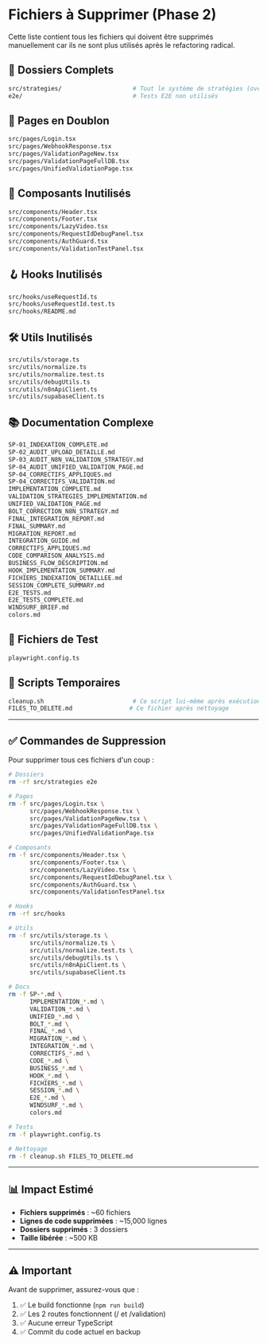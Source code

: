 # Fichiers à Supprimer (Phase 2)

Cette liste contient tous les fichiers qui doivent être supprimés manuellement car ils ne sont plus utilisés après le refactoring radical.

## 📁 Dossiers Complets

```bash
src/strategies/                    # Tout le système de stratégies (over-engineering)
e2e/                               # Tests E2E non utilisés
```

## 📄 Pages en Doublon

```bash
src/pages/Login.tsx
src/pages/WebhookResponse.tsx
src/pages/ValidationPageNew.tsx
src/pages/ValidationPageFullDB.tsx
src/pages/UnifiedValidationPage.tsx
```

## 🧩 Composants Inutilisés

```bash
src/components/Header.tsx
src/components/Footer.tsx
src/components/LazyVideo.tsx
src/components/RequestIdDebugPanel.tsx
src/components/AuthGuard.tsx
src/components/ValidationTestPanel.tsx
```

## 🪝 Hooks Inutilisés

```bash
src/hooks/useRequestId.ts
src/hooks/useRequestId.test.ts
src/hooks/README.md
```

## 🛠️ Utils Inutilisés

```bash
src/utils/storage.ts
src/utils/normalize.ts
src/utils/normalize.test.ts
src/utils/debugUtils.ts
src/utils/n8nApiClient.ts
src/utils/supabaseClient.ts
```

## 📚 Documentation Complexe

```bash
SP-01_INDEXATION_COMPLETE.md
SP-02_AUDIT_UPLOAD_DETAILLE.md
SP-03_AUDIT_N8N_VALIDATION_STRATEGY.md
SP-04_AUDIT_UNIFIED_VALIDATION_PAGE.md
SP-04_CORRECTIFS_APPLIQUES.md
SP-04_CORRECTIFS_VALIDATION.md
IMPLEMENTATION_COMPLETE.md
VALIDATION_STRATEGIES_IMPLEMENTATION.md
UNIFIED_VALIDATION_PAGE.md
BOLT_CORRECTION_N8N_STRATEGY.md
FINAL_INTEGRATION_REPORT.md
FINAL_SUMMARY.md
MIGRATION_REPORT.md
INTEGRATION_GUIDE.md
CORRECTIFS_APPLIQUES.md
CODE_COMPARISON_ANALYSIS.md
BUSINESS_FLOW_DESCRIPTION.md
HOOK_IMPLEMENTATION_SUMMARY.md
FICHIERS_INDEXATION_DETAILLEE.md
SESSION_COMPLETE_SUMMARY.md
E2E_TESTS.md
E2E_TESTS_COMPLETE.md
WINDSURF_BRIEF.md
colors.md
```

## 🧪 Fichiers de Test

```bash
playwright.config.ts
```

## 📝 Scripts Temporaires

```bash
cleanup.sh                         # Ce script lui-même après exécution
FILES_TO_DELETE.md                # Ce fichier après nettoyage
```

---

## ✅ Commandes de Suppression

Pour supprimer tous ces fichiers d'un coup :

```bash
# Dossiers
rm -rf src/strategies e2e

# Pages
rm -f src/pages/Login.tsx \
      src/pages/WebhookResponse.tsx \
      src/pages/ValidationPageNew.tsx \
      src/pages/ValidationPageFullDB.tsx \
      src/pages/UnifiedValidationPage.tsx

# Composants
rm -f src/components/Header.tsx \
      src/components/Footer.tsx \
      src/components/LazyVideo.tsx \
      src/components/RequestIdDebugPanel.tsx \
      src/components/AuthGuard.tsx \
      src/components/ValidationTestPanel.tsx

# Hooks
rm -rf src/hooks

# Utils
rm -f src/utils/storage.ts \
      src/utils/normalize.ts \
      src/utils/normalize.test.ts \
      src/utils/debugUtils.ts \
      src/utils/n8nApiClient.ts \
      src/utils/supabaseClient.ts

# Docs
rm -f SP-*.md \
      IMPLEMENTATION_*.md \
      VALIDATION_*.md \
      UNIFIED_*.md \
      BOLT_*.md \
      FINAL_*.md \
      MIGRATION_*.md \
      INTEGRATION_*.md \
      CORRECTIFS_*.md \
      CODE_*.md \
      BUSINESS_*.md \
      HOOK_*.md \
      FICHIERS_*.md \
      SESSION_*.md \
      E2E_*.md \
      WINDSURF_*.md \
      colors.md

# Tests
rm -f playwright.config.ts

# Nettoyage
rm -f cleanup.sh FILES_TO_DELETE.md
```

---

## 📊 Impact Estimé

- **Fichiers supprimés** : ~60 fichiers
- **Lignes de code supprimées** : ~15,000 lignes
- **Dossiers supprimés** : 3 dossiers
- **Taille libérée** : ~500 KB

---

## ⚠️ Important

Avant de supprimer, assurez-vous que :

1. ✅ Le build fonctionne (`npm run build`)
2. ✅ Les 2 routes fonctionnent (/ et /validation)
3. ✅ Aucune erreur TypeScript
4. ✅ Commit du code actuel en backup

